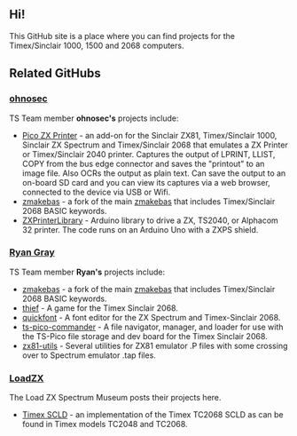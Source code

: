 ## Hi!

This GitHub site is a place where you can find projects for the Timex/Sinclair 1000, 1500 and 2068 computers.

## Related GitHubs

### [ohnosec](https://github.com/ohnosec)
TS Team member **ohnosec's** projects include:
- [Pico ZX Printer](https://github.com/ohnosec/ZXPrinter) - an add-on for the Sinclair ZX81, Timex/Sinclair 1000, Sinclair ZX Spectrum and Timex/Sinclair 2068 that emulates a ZX Printer or Timex/Sinclair 2040 printer. Captures the output of LPRINT, LLIST, COPY from the bus edge connector and saves the "printout" to an image file. Also OCRs the output as plain text. Can save the output to an on-board SD card and you can view its captures via a web browser, connected to the device via USB or Wifi.
- [zmakebas](https://github.com/ohnosec/zmakebas) - a fork of the main [zmakebas](https://github.com/chris-y/zmakebas) that includes Timex/Sinclair 2068 BASIC keywords.
- [ZXPrinterLibrary](https://github.com/ohnosec/ZXPrinterLibrary) - Arduino library to drive a ZX, TS2040, or Alphacom 32 printer. The code runs on an Arduino Uno with a ZXPS shield.

### [Ryan Gray](https://github.com/ryangray)
TS Team member **Ryan's** projects include:
- [zmakebas]([https://github.com/ohnosec/zmakebas](https://github.com/ryangray/zmakebas)) - a fork of the main [zmakebas](https://github.com/chris-y/zmakebas) that includes Timex/Sinclair 2068 BASIC keywords.
- [thief](https://github.com/ryangray/thief) - A game for the Timex Sinclair 2068.
- [quickfont](https://github.com/ryangray/quickfont) - A font editor for the ZX Spectrum and Timex-Sinclair 2068.
- [ts-pico-commander](https://github.com/ryangray/ts-pico-commander) - A file navigator, manager, and loader for use with the TS-Pico file storage and dev board for the Timex Sinclair 2068.
- [zx81-utils](https://github.com/ryangray/zx81-utils) - Several utilities for ZX81 emulator .P files with some crossing over to Spectrum emulator .tap files.

### [LoadZX](https://github.com/LoadZX) 
The Load ZX Spectrum Museum posts their projects here.
- [Timex SCLD](https://github.com/LoadZX/timex_scld) - an implementation of the Timex TC2068 SCLD as can be found in Timex models TC2048 and TC2068.

<!--

**Here are some ideas to get you started:**

🙋‍♀️ A short introduction - what is your organization all about?
🌈 Contribution guidelines - how can the community get involved?
👩‍💻 Useful resources - where can the community find your docs? Is there anything else the community should know?
🍿 Fun facts - what does your team eat for breakfast?
🧙 Remember, you can do mighty things with the power of [Markdown](https://docs.github.com/github/writing-on-github/getting-started-with-writing-and-formatting-on-github/basic-writing-and-formatting-syntax)
-->
